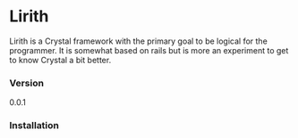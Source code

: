 # Lirith

Lirith is a Crystal framework with the primary goal to be logical for the programmer.
It is somewhat based on rails but is more an experiment to get to know Crystal a bit better.

### Version
0.0.1

### Installation

